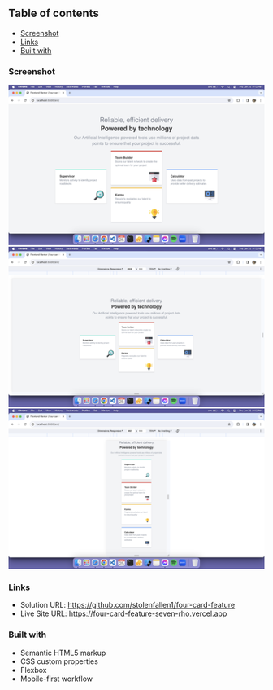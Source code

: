 ## Table of contents

-   [Screenshot](#screenshot)
-   [Links](#links)
-   [Built with](#built-with)

### Screenshot

![](./screenshots/SC1.png)
![](./screenshots/SC2.png)
![](./screenshots/SC3.png)

### Links

-   Solution URL: https://github.com/stolenfallen1/four-card-feature
-   Live Site URL: https://four-card-feature-seven-rho.vercel.app

### Built with

-   Semantic HTML5 markup
-   CSS custom properties
-   Flexbox
-   Mobile-first workflow
